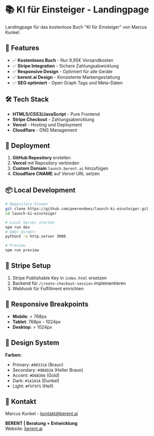 # 📚 KI für Einsteiger - Landingpage

Landingpage für das kostenlose Buch "KI für Einsteiger" von Marcus Kunkel.

## 🚀 Features

- ✅ **Kostenloses Buch** - Nur 9,95€ Versandkosten
- ✅ **Stripe Integration** - Sichere Zahlungsabwicklung  
- ✅ **Responsive Design** - Optimiert für alle Geräte
- ✅ **berent.ai Design** - Konsistente Markengestaltung
- ✅ **SEO optimiert** - Open Graph Tags und Meta-Daten

## 🛠 Tech Stack

- **HTML5/CSS3/JavaScript** - Pure Frontend
- **Stripe Checkout** - Zahlungsabwicklung
- **Vercel** - Hosting und Deployment
- **Cloudflare** - DNS Management

## 🎯 Deployment

1. **GitHub Repository** erstellen
2. **Vercel** mit Repository verbinden
3. **Custom Domain** `launch.berent.ai` hinzufügen
4. **Cloudflare CNAME** auf Vercel URL setzen

## 📦 Local Development

```bash
# Repository klonen
git clone https://github.com/peerendees/launch-ki-einsteiger.git
cd launch-ki-einsteiger

# Local Server starten
npm run dev
# Oder direkt:
python3 -m http.server 3000

# Preview
npm run preview
```

## 🔧 Stripe Setup

1. Stripe Publishable Key in `index.html` ersetzen
2. Backend für `/create-checkout-session` implementieren
3. Webhook für Fulfillment einrichten

## 📱 Responsive Breakpoints

- **Mobile**: < 768px
- **Tablet**: 768px - 1024px  
- **Desktop**: > 1024px

## 🎨 Design System

**Farben:**
- Primary: `#80331A` (Braun)
- Secondary: `#9B4D2A` (Heller Braun)
- Accent: `#D6B366` (Gold)
- Dark: `#1A1A1A` (Dunkel)
- Light: `#F5F5F5` (Hell)

## 📧 Kontakt

Marcus Kunkel - [kontakt@berent.ai](mailto:kontakt@berent.ai)

**BERENT | Beratung + Entwicklung**  
Website: [berent.ai](https://berent.ai)
